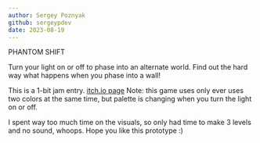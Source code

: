 ```yaml
---
author: Sergey Poznyak
github: sergeypdev
date: 2023-08-19
---
```


PHANTOM SHIFT

Turn your light on or off to phase into an alternate world. Find out the hard way what happens when you phase into a wall!

This is a 1-bit jam entry. [itch.io page](https://sergeypdev.itch.io/phantom-shift)
Note: this game uses only ever uses two colors at the same time, but palette is changing when you turn the light on or off.

I spent way too much time on the visuals, so only had time to make 3 levels and no sound, whoops.
Hope you like this prototype :)
